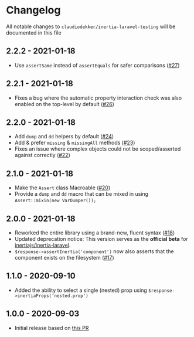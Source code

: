 # Changelog

All notable changes to `claudiodekker/inertia-laravel-testing` will be documented in this file

## 2.2.2 - 2021-01-18
- Use `assertSame` instead of `assertEquals` for safer comparisons ([#27](https://github.com/claudiodekker/inertia-laravel-testing/pull/27))

## 2.2.1 - 2021-01-18
- Fixes a bug where the automatic property interaction check was also enabled on the top-level by default ([#26](https://github.com/claudiodekker/inertia-laravel-testing/pull/26))

## 2.2.0 - 2021-01-18
- Add `dump` and `dd` helpers by default ([#24](https://github.com/claudiodekker/inertia-laravel-testing/pull/24))
- Add & prefer `missing` & `missingAll` methods ([#23](https://github.com/claudiodekker/inertia-laravel-testing/pull/23))
- Fixes an issue where complex objects could not be scoped/asserted against correctly ([#22](https://github.com/claudiodekker/inertia-laravel-testing/pull/22))

## 2.1.0 - 2021-01-18
- Make the `Assert` class Macroable ([#20](https://github.com/claudiodekker/inertia-laravel-testing/pull/20))
- Provide a `dump` and `dd` macro that can be mixed in using `Assert::mixin(new VarDumper());`

## 2.0.0 - 2021-01-18
- Reworked the entire library using a brand-new, fluent syntax ([#18](https://github.com/claudiodekker/inertia-laravel-testing/pull/18))
- Updated deprecation notice: This version serves as the **official beta** for [inertiajs/inertia-laravel](https://github.com/inertiajs/inertia-laravel).
- `$response->assertInertia('component')` now also asserts that the component exists on the filesystem ([#17](https://github.com/claudiodekker/inertia-laravel-testing/pull/17))

## 1.1.0 - 2020-09-10
- Added the ability to select a single (nested) prop using `$response->inertiaProps('nested.prop')`

## 1.0.0 - 2020-09-03
- Initial release based on [this PR](https://github.com/inertiajs/inertia-laravel/pull/124)
